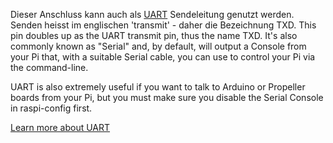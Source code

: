 Dieser Anschluss kann auch als [UART](https://de.wikipedia.org/wiki/Universal_Asynchronous_Receiver_Transmitter) Sendeleitung genutzt werden. Senden heisst im
englischen 'transmit' - daher die Bezeichnung TXD. 
This pin doubles up as the UART transmit pin, thus the name TXD. It's also commonly 
known as "Serial" and, by default, will output a Console from your Pi that, with a 
suitable Serial cable, you can use to control your Pi via the command-line.

UART is also extremely useful if you want to talk to Arduino or Propeller boards from 
your Pi, but you must make sure you disable the Serial Console in raspi-config first.

[Learn more about UART](/pinout/uart)